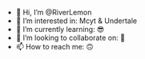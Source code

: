 - 👋 Hi, I’m @RiverLemon
- 👀 I’m interested in: Mcyt & Undertale
- 🌱 I’m currently learning: 😎
- 💞️ I’m looking to collaborate on: 👀
- 📫 How to reach me: 🙃
